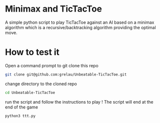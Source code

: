 # Minimax and TicTacToe
A simple python script to play TicTacToe against an AI based on a minimax algorithm which is a recursive/backtracking algorithm providing the optimal move.

# How to test it

Open a command prompt to git clone this repo
```bash
git clone git@github.com:grelau/Unbeatable-TicTacToe.git
```
change directory to the cloned repo
```bash
cd Unbeatable-TicTacToe
```
run the script and follow the instructions to play ! The script will end at the end of the game
```bash
python3 ttt.py
```
